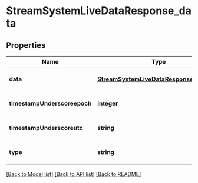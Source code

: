 # StreamSystemLiveDataResponse_data

## Properties
Name | Type | Description | Notes
------------ | ------------- | ------------- | -------------
**data** | [**StreamSystemLiveDataResponseDataData**](StreamSystemLiveDataResponseDataData.md) |  | [optional] [default to null]
**timestampUnderscoreepoch** | **integer** |  | [optional] [default to null]
**timestampUnderscoreutc** | **string** |  | [optional] [default to null]
**type** | **string** |  | [optional] [default to null]

[[Back to Model list]](../README.md#documentation-for-models) [[Back to API list]](../README.md#documentation-for-api-endpoints) [[Back to README]](../README.md)


